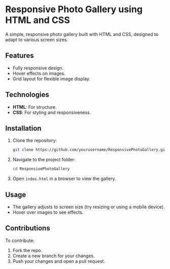 # Responsive Photo Gallery using HTML and CSS

A simple, responsive photo gallery built with HTML and CSS, designed to adapt to various screen sizes.

## Features

- Fully responsive design.
- Hover effects on images.
- Grid layout for flexible image display.

## Technologies

- **HTML**: For structure.
- **CSS**: For styling and responsiveness.

## Installation

1. Clone the repository:
    ```bash
    git clone https://github.com/yourusername/ResponsivePhotoGallery.git
    ```

2. Navigate to the project folder:
    ```bash
    cd ResponsivePhotoGallery
    ```

3. Open `index.html` in a browser to view the gallery.

## Usage

- The gallery adjusts to screen size (try resizing or using a mobile device).
- Hover over images to see effects.

## Contributions

To contribute:

1. Fork the repo.
2. Create a new branch for your changes.
3. Push your changes and open a pull request.


